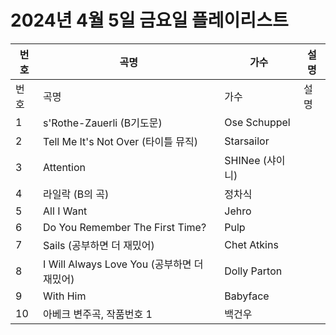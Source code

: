 # 2024년 4월 5일 금요일 플레이리스트

| 번호 | 곡명 | 가수 | 설명 |
|------|------|------|------|
| 번호 | 곡명 | 가수 | 설명 |
| 1 | s'Rothe-Zauerli (B기도문) | Ose Schuppel |  |
| 2 | Tell Me It's Not Over (타이틀 뮤직) | Starsailor |  |
| 3 | Attention | SHINee (샤이니) |  |
| 4 | 라일락 (B의 곡) | 정차식 |  |
| 5 | All I Want | Jehro |  |
| 6 | Do You Remember The First Time? | Pulp |  |
| 7 | Sails (공부하면 더 재밌어) | Chet Atkins |  |
| 8 | I Will Always Love You (공부하면 더 재밌어) | Dolly Parton |  |
| 9 | With Him | Babyface |  |
| 10 | 아베크 변주곡, 작품번호 1 | 백건우 |  |
